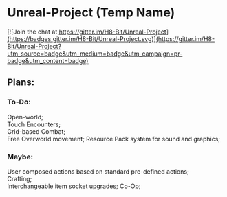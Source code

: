 # Unreal-Project (Temp Name)
[![Join the chat at https://gitter.im/H8-Bit/Unreal-Project](https://badges.gitter.im/H8-Bit/Unreal-Project.svg)](https://gitter.im/H8-Bit/Unreal-Project?utm_source=badge&utm_medium=badge&utm_campaign=pr-badge&utm_content=badge)

## Plans:
### To-Do:
Open-world;  
Touch Encounters;  
Grid-based Combat;  
Free Overworld movement;
Resource Pack system for sound and graphics;

### Maybe:
User composed actions based on standard pre-defined actions;  
Crafting;  
Interchangeable item socket upgrades;
Co-Op;  
